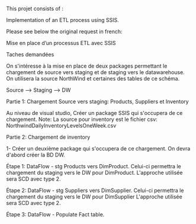 This projet consists of :

Implementation of an ETL process using SSIS. 

Please see below the original request in french: 

Mise en place d’un processus ETL avec SSIS 

Taches demandées

On s'intéresse à la mise en place de deux packages permettant le chargement de source vers staging et de staging vers le datawarehouse. On utilisera la source NorthWind et certaines des tables de ce schéma.

Source --> Staging --> DW

Partie 1: Chargement Source vers staging: Products, Suppliers et Inventory

Au niveau de visual studio, Créer un package SSIS qui s'occupera de ce chargement.
Note: La source pour inventory est le fichier csv: NorthwindDailyInventoryLevelsOneWeek.csv

Partie 2: Chargement de inventory

1- Créer un deuxième package qui s'occupera de ce chargement. 
On devra d'abord créer la BD DW. 

Étape 1: DataFlow - stg Products vers DimProduct. 
Celui-ci permettra le chargement du staging vers le DW pour DimProduct. 
L'approche utilisée sera SCD avec type 2.

Étape 2: DataFlow - stg Suppliers vers DimSupplier. 
Celui-ci permettra le chargement du staging vers le DW pour DimSupplier
L'approche utilisée sera SCD avec type 2.

Étape 3: DataFlow - Populate Fact table. 

